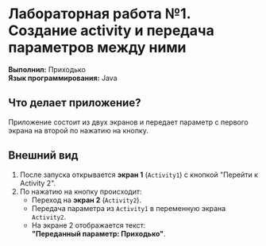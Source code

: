 # Лабораторная работа №1. Создание activity и передача параметров между ними

**Выполнил:** Приходько  
**Язык программирования:** Java

## Что делает приложение?
Приложение состоит из двух экранов и передает параметр с первого экрана на второй по нажатию на кнопку.

## Внешний вид

1. После запуска открывается **экран 1** (`Activity1`) с кнопкой "Перейти к Activity 2".
2. По нажатию на кнопку происходит:
   - Переход на **экран 2** (`Activity2`).
   - Передача параметра из `Activity1` в переменную экрана `Activity2`.
   - На экране 2 отображается текст:  
     **"Переданный параметр: Приходько"**.
